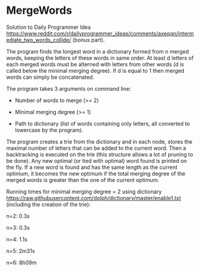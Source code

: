 # MergeWords

Solution to Daily Programmer Idea https://www.reddit.com/r/dailyprogrammer_ideas/comments/axeqqn/intermediate_two_words_collide/ (bonus part).

The program finds the longest word in a dictionary formed from n merged words, keeping the letters of these words in same order. At least d letters of each merged words must be alterned with letters from other words (d is called below the minimal merging degree). If d is equal to 1 then merged words can simply be concatenated.

The program takes 3 arguments on command line:

- Number of words to merge (>= 2)

- Minimal merging degree (>= 1)

- Path to dictionary (list of words containing only letters, all converted to lowercase by the program).

The program creates a trie from the dictionary and in each node, stores the maximal number of letters that can be added to the current word. Then a backtracking is executed on the trie (this structure allows a lot of pruning to be done). Any new optimal (or tied with optimal) word found is printed on the fly. If a new word is found and has the same length as the current optimum, it becomes the new optimum if the total merging degree of the merged words is greater than the one of the current optimum.

Running times for minimal merging degree = 2 using dictionary https://raw.githubusercontent.com/dolph/dictionary/master/enable1.txt (including the creation of the trie):

n=2: 0.3s

n=3: 0.3s

n=4: 1.1s

n=5: 2m31s

n=6: 8h09m
